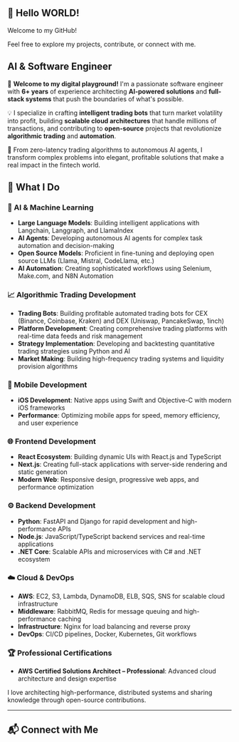 ## 👋 Hello WORLD!
Welcome to my GitHub!  

Feel free to explore my projects, contribute, or connect with me.  
## AI & Software Engineer

🚀 **Welcome to my digital playground!** I'm a passionate software engineer with **6+ years** of experience architecting **AI-powered solutions** and **full-stack systems** that push the boundaries of what's possible. 

💡 I specialize in crafting **intelligent trading bots** that turn market volatility into profit, building **scalable cloud architectures** that handle millions of transactions, and contributing to **open-source** projects that revolutionize **algorithmic trading** and **automation**. 

🎯 From zero-latency trading algorithms to autonomous AI agents, I transform complex problems into elegant, profitable solutions that make a real impact in the fintech world.

## 🚀 What I Do

### 🤖 AI & Machine Learning
- **Large Language Models**: Building intelligent applications with Langchain, Langgraph, and LlamaIndex
- **AI Agents**: Developing autonomous AI agents for complex task automation and decision-making
- **Open Source Models**: Proficient in fine-tuning and deploying open source LLMs (Llama, Mistral, CodeLlama, etc.)
- **AI Automation**: Creating sophisticated workflows using Selenium, Make.com, and N8N Automation

### 📈 Algorithmic Trading Development
- **Trading Bots**: Building profitable automated trading bots for CEX (Binance, Coinbase, Kraken) and DEX (Uniswap, PancakeSwap, 1inch)
- **Platform Development**: Creating comprehensive trading platforms with real-time data feeds and risk management
- **Strategy Implementation**: Developing and backtesting quantitative trading strategies using Python and AI
- **Market Making**: Building high-frequency trading systems and liquidity provision algorithms

### 📱 Mobile Development
- **iOS Development**: Native apps using Swift and Objective-C with modern iOS frameworks
- **Performance**: Optimizing mobile apps for speed, memory efficiency, and user experience

### 🌐 Frontend Development
- **React Ecosystem**: Building dynamic UIs with React.js and TypeScript
- **Next.js**: Creating full-stack applications with server-side rendering and static generation
- **Modern Web**: Responsive design, progressive web apps, and performance optimization

### ⚙️ Backend Development
- **Python**: FastAPI and Django for rapid development and high-performance APIs
- **Node.js**: JavaScript/TypeScript backend services and real-time applications
- **.NET Core**: Scalable APIs and microservices with C# and .NET ecosystem


### ☁️ Cloud & DevOps
- **AWS**: EC2, S3, Lambda, DynamoDB, ELB, SQS, SNS for scalable cloud infrastructure
- **Middleware**: RabbitMQ, Redis for message queuing and high-performance caching
- **Infrastructure**: Nginx for load balancing and reverse proxy
- **DevOps**: CI/CD pipelines, Docker, Kubernetes, Git workflows

### 🏆 Professional Certifications
- **AWS Certified Solutions Architect – Professional**: Advanced cloud architecture and design expertise

I love architecting high-performance, distributed systems and sharing knowledge through open-source contributions.

---

## 📬 Connect with Me
